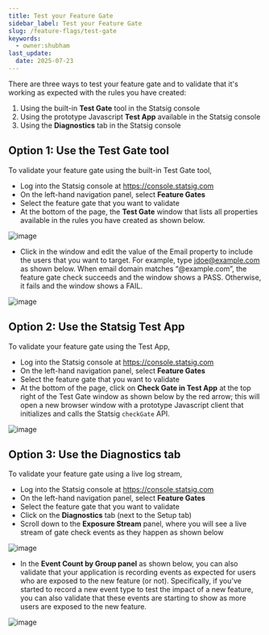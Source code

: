 ```yaml
---
title: Test your Feature Gate
sidebar_label: Test your Feature Gate
slug: /feature-flags/test-gate
keywords:
  - owner:shubham
last_update:
  date: 2025-07-23
---
```



There are three ways to test your feature gate and to validate that it's working as expected with the rules you have created:
1. Using the built-in **Test Gate** tool in the Statsig console
2. Using the prototype Javascript **Test App** available in the Statsig console
3. Using the **Diagnostics** tab in the Statsig console  

## Option 1: Use the Test Gate tool
To validate your feature gate using the built-in Test Gate tool, 
- Log into the Statsig console at https://console.statsig.com 
- On the left-hand navigation panel, select **Feature Gates**
- Select the feature gate that you want to validate
- At the bottom of the page, the **Test Gate** window that lists all properties available in the rules you have created as shown below.

![image](https://user-images.githubusercontent.com/1315028/129104501-9e7349ae-31fe-47ea-97da-0520fd3d7e1b.png)

- Click in the window and edit the value of the Email property to include the users that you want to target. For example, type jdoe@example.com as shown below. When email domain matches “@example.com”, the feature gate check succeeds and the window shows a PASS. Otherwise, it fails and the window shows a FAIL.

![image](https://user-images.githubusercontent.com/1315028/129104434-0f09087d-80da-4a62-84ac-c51e607e72a1.png)

## Option 2: Use the Statsig Test App
To validate your feature gate using the Test App, 
- Log into the Statsig console at https://console.statsig.com 
- On the left-hand navigation panel, select **Feature Gates**
- Select the feature gate that you want to validate
- At the bottom of the page, click on **Check Gate in Test App** at the top right of the Test Gate window as shown below by the red arrow; this will open a new browser window with a prototype Javascript client that initializes and calls the Statsig `checkGate` API. 

![image](https://user-images.githubusercontent.com/1315028/138148684-581bb8d5-86ba-4aef-b24d-44e540fa91f1.png)

## Option 3: Use the Diagnostics tab
To validate your feature gate using a live log stream,  
- Log into the Statsig console at https://console.statsig.com 
- On the left-hand navigation panel, select **Feature Gates**
- Select the feature gate that you want to validate
- Click on the **Diagnostics** tab (next to the Setup tab)
- Scroll down to the **Exposure Stream** panel, where you will see a live stream of gate check events as they happen as shown below

![image](https://user-images.githubusercontent.com/1315028/138149819-5082d7e5-f7ee-42e8-b1ac-f57d9732e68f.png)

- In the **Event Count by Group panel** as shown below, you can also validate that your application is recording events as expected for users who are exposed to the new feature (or not). Specifically, if you've started to record a new event type to test the impact of a new feature, you can also validate that these events are starting to show as more users are exposed to the new feature.  

![image](https://user-images.githubusercontent.com/1315028/141017409-f750c1c6-4c54-4140-bc4d-a3b83f1568fc.png)


